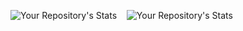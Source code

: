 ![Your Repository's Stats](https://github-readme-stats.vercel.app/api?username=rajtilakjee&show_icons=true) &nbsp;&nbsp; ![Your Repository's Stats](https://github-readme-stats.vercel.app/api/top-langs/?username=rajtilakjee)

